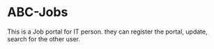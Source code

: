 # ABC-Jobs
This is a Job portal for IT person. they can register the portal, update, search for the other user.
